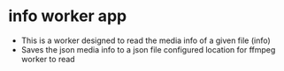 # info worker app

- This is a worker designed to read the media info of a given file (info)
- Saves the json media info to a json file configured location for ffmpeg worker to read
